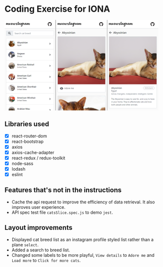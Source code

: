 # Coding Exercise for IONA

![Meowstagram Screenshots](src/assets/screenshots.png)

## Libraries used
- [x] react-router-dom
- [x] react-bootstrap
- [x] axios
- [x] axios-cache-adapter
- [x] react-redux / redux-toolkit
- [x] node-sass
- [x] lodash
- [x] eslint

## Features that's not in the instructions
- Cache the api request to improve the efficiency of data retrieval. It also improves user experience.
- API spec test file `catsSlice.spec.js` to demo `jest`.

## Layout improvements
- Displayed cat breed list as an instagram profile styled list rather than a plane `select`.
- Added a search to breed list.
- Changed some labels to be more playful, `View details` to `Adore me` and `Load more` to `Click for more cats`.
